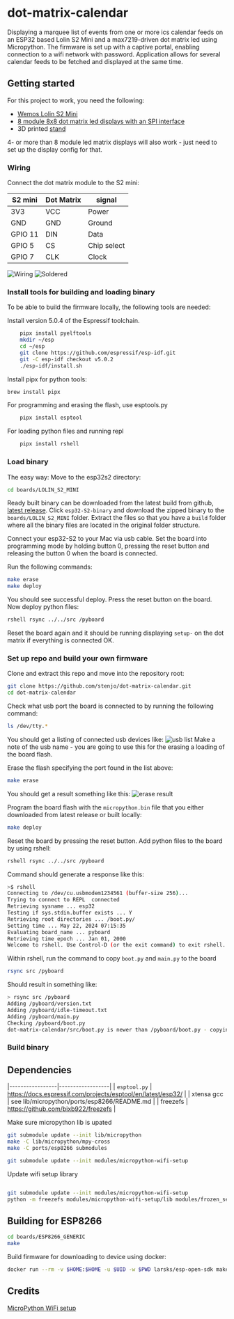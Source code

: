 # dot-matrix-calendar

Displaying a marquee list of events from one or more ics calendar feeds on an ESP32 based Lolin S2 Mini and a max7219-driven dot matrix led using Micropython. The firmware is set up with a captive portal, enabling 
connection to a wifi network with password.
Application allows for several calendar feeds to be fetched and displayed at the same time.


## Getting started

For this project to work, you need the following:

- [Wemos Lolin S2 Mini](https://elkim.no/produkt/esp32-s2-mini-v1-0-0/)
- [8 module 8x8 dot matrix led displays with an SPI interface](https://www.aliexpress.com/item/1005006246992859.html?channel=twinner)
- 3D printed [stand](stand/README.md)

4- or more than 8 module led matrix displays will also work - just need to set up the display config for that.

### Wiring

Connect the dot matrix module to the S2 mini:

| S2 mini | Dot Matrix | signal      |
|---------|------------|-------------|
| 3V3     | VCC        | Power       |
| GND     | GND        | Ground      |
| GPIO 11 | DIN        | Data        |
| GPIO 5  | CS         | Chip select |
| GPIO 7  | CLK        | Clock       |

![Wiring](resources/wiring.png)
![Soldered](resources/soldered.jpg)

### Install tools for building and loading binary

To be able to build the firmware locally, the following tools are needed:

Install version 5.0.4 of the Espressif toolchain.

```bash
    pipx install pyelftools
    mkdir ~/esp
    cd ~/esp
    git clone https://github.com/espressif/esp-idf.git
    git -C esp-idf checkout v5.0.2
    ./esp-idf/install.sh
```

Install pipx for python tools:

```bash
brew install pipx
```

For programming and erasing the flash, use esptools.py

```bash
    pipx install esptool
```

For loading python files and running repl

```bash
    pipx install rshell
```

### Load binary

The easy way:
Move to the esp32s2 directory:

```bash
cd boards/LOLIN_S2_MINI
```
Ready built binary can be downloaded from the latest build from github, [latest release](https://github.com/stenjo/dot-matrix-calendar/releases/latest). Click `esp32-S2-binary` and download the zipped binary to the `boards/LOLIN_S2_MINI` folder.
Extract the files so that you have a `build` folder where all the binary files are located in the original folder structure.

Connect your esp32-S2 to your Mac via usb cable. Set the board into programming mode by holding button 0, pressing the reset button and releasing the button 0 when the board is connected.

Run the following commands:

```bash
make erase
make deploy
```

You should see successful deploy.
Press the reset button on the board.
Now deploy python files:

```bash
rshell rsync ../../src /pyboard
```
Reset the board again and it should be running displaying `setup-` on the dot matrix if everything is connected OK. 

### Set up repo and build your own firmware

Clone and extract this repo and move into the repository root:

```bash
git clone https://github.com/stenjo/dot-matrix-calendar.git
cd dot-matrix-calendar
```

Check what usb port the board is connected to by running the following command:

```bash
ls /dev/tty.*
```

You should get a listing of connected usb devices like:
![usb list](resources/usb-name.png)
Make a note of the usb name - you are going to use this for the erasing a loading of the board flash.

Erase the flash specifying the port found in the list above:

```bash
make erase
```

You should get a result something like this:
![erase result](resources/erasing-flash.png)

Program the board flash with the `micropython.bin` file that you either downloaded from latest release or built locally:

```bash
make deploy
```

Reset the board by pressing the reset button.
Add python files to the board by using rshell:

```bash
rshell rsync ../../src /pyboard
```

Command should generate a response like this:

```bash
>$ rshell
Connecting to /dev/cu.usbmodem1234561 (buffer-size 256)...
Trying to connect to REPL  connected
Retrieving sysname ... esp32
Testing if sys.stdin.buffer exists ... Y
Retrieving root directories ... /boot.py/
Setting time ... May 22, 2024 07:15:35
Evaluating board_name ... pyboard
Retrieving time epoch ... Jan 01, 2000
Welcome to rshell. Use Control-D (or the exit command) to exit rshell.
```

Within rshell, run the command to copy `boot.py` and `main.py` to the board

```bash
rsync src /pyboard
```

Should result in something like:

```bash
> rsync src /pyboard
Adding /pyboard/version.txt
Adding /pyboard/idle-timeout.txt
Adding /pyboard/main.py
Checking /pyboard/boot.py
dot-matrix-calendar/src/boot.py is newer than /pyboard/boot.py - copying
```

### Build binary

## Dependencies

|-----------------|------------------|
| `esptool.py` | https://docs.espressif.com/projects/esptool/en/latest/esp32/ |
| xtensa gcc | see lib/micropython/ports/esp8266/README.md |
| freezefs | https://github.com/bixb922/freezefs |

Make sure micropython lib is upated

``` bash
git submodule update --init lib/micropython
make -C lib/micropython/mpy-cross
make -C ports/esp8266 submodules

git submodule update --init modules/micropython-wifi-setup
```

Update wifi setup library

``` bash

git submodule update --init modules/micropython-wifi-setup
python -m freezefs modules/micropython-wifi-setup/lib modules/frozen_setup.py -ov always

```

## Building for ESP8266
```bash
cd boards/ESP8266_GENERIC
make
```

Build firmware for downloading to device using docker:

```bash
docker run --rm -v $HOME:$HOME -u $UID -w $PWD larsks/esp-open-sdk make PYTHON=python3
```


## Credits

[MicroPython WiFi setup](https://github.com/george-hawkins/micropython-wifi-setup)
